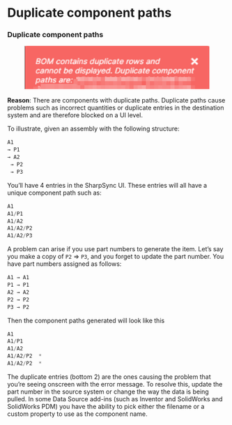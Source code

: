 # Duplicate component paths

### Duplicate component paths

<figure><img src="../../.gitbook/assets/error_bom_contains_duplicate_rows.png" alt=""><figcaption></figcaption></figure>

**Reason**: There are components with duplicate paths. Duplicate paths cause problems such as incorrect quantities or duplicate entries in the destination system and are therefore blocked on a UI level.

To illustrate, given an assembly with the following structure:

```javascript
A1
→ P1
→ A2
 → P2
 → P3
```

You’ll have 4 entries in the SharpSync UI. These entries will all have a unique component path such as:

```javascript
A1
A1/P1
A1/A2
A1/A2/P2
A1/A2/P3
```

A problem can arise if you use part numbers to generate the item. Let’s say you make a copy of `P2` => `P3`, and you forget to update the part number. You have part numbers assigned as follows:

```javascript
A1 → A1
P1 → P1
A2 → A2
P2 → P2
P3 → P2
```

Then the component paths generated will look like this

```javascript
A1
A1/P1
A1/A2
A1/A2/P2  *
A1/A2/P2  *
```

The duplicate entries (bottom 2) are the ones causing the problem that you’re seeing onscreen with the error message. To resolve this, update the part number in the source system or change the way the data is being pulled. In some Data Source add-ins (such as Inventor and SolidWorks and SolidWorks PDM) you have the ability to pick either the filename or a custom property to use as the component name.
